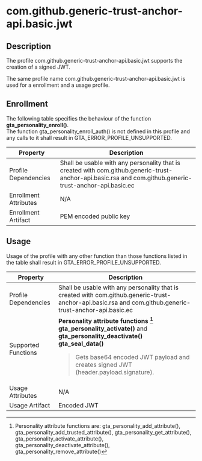 # com.github.generic-trust-anchor-api.basic.jwt

## Description
The profile com.github.generic-trust-anchor-api.basic.jwt supports the creation of a signed JWT.

The same profile name com.github.generic-trust-anchor-api.basic.jwt is used for a enrollment and a usage profile.

## Enrollment
The following table specifies the behaviour of the function **gta_personality_enroll()**. <br>The function gta_personality_enroll_auth() is not defined in this profile and any calls to it shall result in GTA_ERROR_PROFILE_UNSUPPORTED.

| **Property** | **Description** |
| ------------ | ----------------|
| Profile Dependencies | Shall be usable with any personality that is created with com.github.generic-trust-anchor-api.basic.rsa and com.github.generic-trust-anchor-api.basic.ec |
| Enrollment Attributes | N/A |
| Enrollment Artifact | PEM encoded public key |

## Usage
Usage of the profile with any other function than those functions listed in the table shall result in GTA_ERROR_PROFILE_UNSUPPORTED.

| **Property** | **Description** |
| ------------ | ----------------|
| Profile Dependencies | Shall be usable with any personality that is created with com.github.generic-trust-anchor-api.basic.rsa and com.github.generic-trust-anchor-api.basic.ec |
| Supported Functions | **Personality attribute functions [^1]**<br>**gta_personality_activate()** and **gta_personality_deactivate()**<br>**gta_seal_data()**<br><blockquote>Gets base64 encoded JWT payload and creates signed JWT (header.payload.signature). </blockquote>|
| Usage Attributes | N/A |
| Usage Artifact | Encoded JWT |

[^1]: Personality attribute functions are: gta_personality_add_attribute(), gta_personality_add_trusted_attribute(), gta_personality_get_attribute(), gta_personality_activate_attribute(), gta_personality_deactivate_attribute(), gta_personality_remove_attribute()
